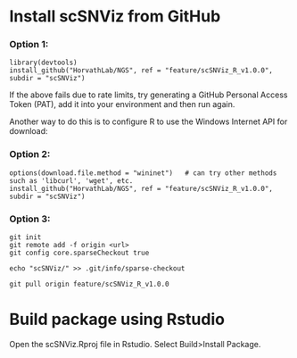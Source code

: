 # Install scSNViz from GitHub

### Option 1:

```
library(devtools)
install_github("HorvathLab/NGS", ref = "feature/scSNViz_R_v1.0.0", subdir = "scSNViz")
```
If the above fails due to rate limits, try generating a GitHub Personal Access Token (PAT), add it into your environment and then run again. 

Another way to do this is to configure R to use the Windows Internet API for download: 

### Option 2:
```
options(download.file.method = "wininet")   # can try other methods such as 'libcurl', 'wget', etc.
install_github("HorvathLab/NGS", ref = "feature/scSNViz_R_v1.0.0", subdir = "scSNViz")
```

### Option 3:
```
git init
git remote add -f origin <url>
git config core.sparseCheckout true

echo "scSNViz/" >> .git/info/sparse-checkout

git pull origin feature/scSNViz_R_v1.0.0
```

# Build package using Rstudio
Open the scSNViz.Rproj file in Rstudio. Select Build>Install Package.
